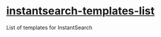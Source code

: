 # [instantsearch-templates-list](https://instantsearch-templates.netlify.com)

List of templates for InstantSearch
